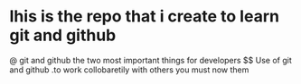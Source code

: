 # Ihis is the repo that i create to learn git and github 
@ git and github the two most important things for developers
  $$ Use of git and github
        .to work collobaretily with others you must now them
